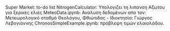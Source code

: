 Super Market: to-do list
NitrogenCalculator: Υπολογιζει τη λιπανση Αζωτου για ξερικές ελιές
MeteoData.ipynb: Αναλυση δεδομένων απο τον: Μετεωρολογικό σταθμό Θεολόγου, Φθιώτιδας - Ιδιοκτησία: Γιώργος Λεβογιάννης
ChronosSimpleExample.ipynb: πρόβλεψη τιμών ελαιολάδου. 
